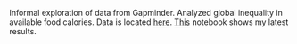 
Informal exploration of data from Gapminder. Analyzed global inequality in available food calories. Data is located [here](https://www.gapminder.org/data/). [This](https://github.com/def-mycroft/gapminder_data/blob/master/analysis_food_kilocalories_country_inequality.ipynb) notebook shows my latest results. 
